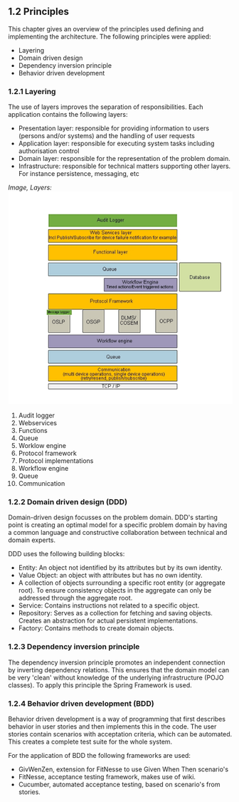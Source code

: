 ## 1.2 Principles

This chapter gives an overview of the principles used defining and implementing the architecture. The following principles were applied:

- Layering
- Domain driven design
- Dependency inversion principle
- Behavior driven development

### 1.2.1 Layering

The use of layers improves the separation of responsibilities. Each application contains the following layers:

- Presentation layer: responsible for providing information to users (persons and/or systems) and the handling of user requests
- Application layer: responsible for executing system tasks including authorisation control
- Domain layer: responsible for the representation of the problem domain.
- Infrastructure: responsible for technical matters supporting other layers. For instance persistence, messaging, etc

_Image, Layers:_
 ![alt text](./layers.png "Layers")

1. Audit logger
2. Webservices
3. Functions
4. Queue
5. Worklow engine
6. Protocol framework
7. Protocol implementations
8. Workflow engine
9. Queue
10. Communication

### 1.2.2 Domain driven design (DDD)

Domain-driven design focusses on the problem domain. DDD's starting point is creating an optimal model for a specific problem domain by having a common language and constructive collaboration between technical and domain experts.

DDD uses the following building blocks:

- Entity: An object not identified by its attributes but by its own identity.
- Value Object: an object with attributes but has no own identity.
- A collection of objects surrounding a specific root entity (or aggregate root). To ensure consistency objects in the aggregate can only be addressed through the aggregate root.
- Service: Contains instructions not related to a specific object. 
- Repository: Serves as a  collection for fetching and saving objects. Creates an abstraction for actual persistent implementations.
- Factory: Contains methods to create domain objects.

### 1.2.3 Dependency inversion principle

The dependency inversion principle promotes an independent connection by inverting dependency relations. This ensures that the domain model can be very 'clean' without knowledge of the underlying infrastructure (POJO classes). To apply this principle the Spring Framework is used.

### 1.2.4 Behavior driven development (BDD)

Behavior driven development is a way of programming that first describes behavior in user stories and then implements this in the code. The user stories contain scenarios with acceptation criteria, which can be automated. This creates a complete test suite for the whole system.

For the application of BDD the following frameworks are used:

- GivWenZen, extension for FitNesse to use Given When Then scenario's
- FitNesse, acceptance testing framework, makes use of wiki.
- Cucumber, automated acceptance testing, based on scenario's from stories.
